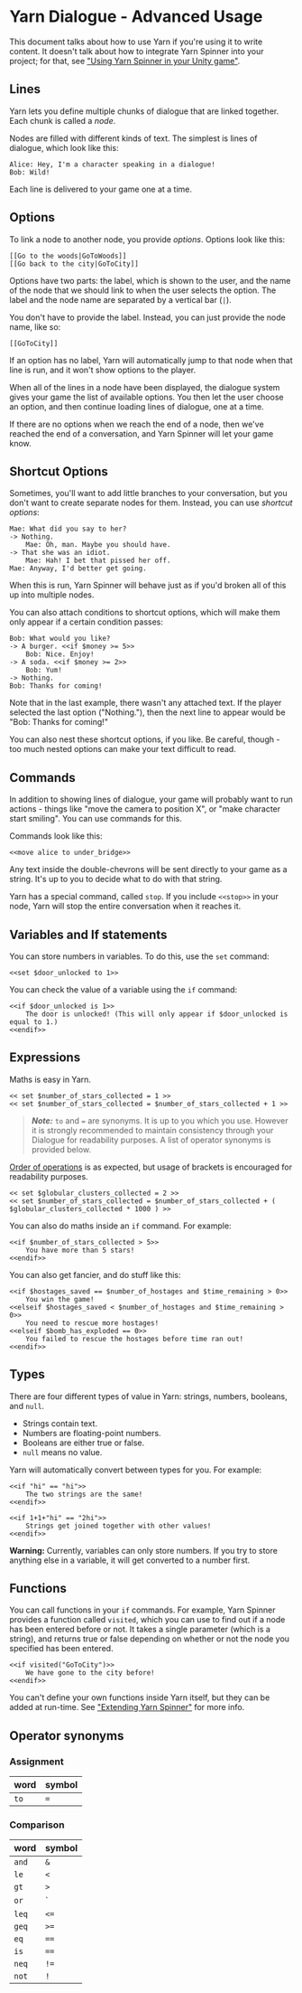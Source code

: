 # Yarn Dialogue - Advanced Usage

This document talks about how to use Yarn if you're using it to write content. It doesn't talk about how to integrate Yarn Spinner into your project; for that, see ["Using Yarn Spinner in your Unity game"](../YarnSpinner-Unity).

## Lines

Yarn lets you define multiple chunks of dialogue that are linked together. Each chunk is called a *node*.

Nodes are filled with different kinds of text. The simplest is lines of dialogue, which look like this:
```
Alice: Hey, I'm a character speaking in a dialogue!
Bob: Wild!
```
Each line is delivered to your game one at a time.

## Options

To link a node to another node, you provide *options*. Options look like this:
```
[[Go to the woods|GoToWoods]]
[[Go back to the city|GoToCity]]
```
Options have two parts: the label, which is shown to the user, and the name of the node that we should link to when the user selects the option. The label and the node name are separated by a vertical bar (`|`).

You don't have to provide the label. Instead, you can just provide the node name, like so:
```
[[GoToCity]]
```
If an option has no label, Yarn will automatically jump to that node when that line is run, and it won't show options to the player.

When all of the lines in a node have been displayed, the dialogue system gives your game the list of available options. You then let the user choose an option, and then continue loading lines of dialogue, one at a time.

If there are no options when we reach the end of a node, then we've reached the end of a conversation, and Yarn Spinner will let your game know.

## Shortcut Options

Sometimes, you'll want to add little branches to your conversation, but you don't want to create separate nodes for them. Instead, you can use *shortcut options*:
```
Mae: What did you say to her?
-> Nothing.
    Mae: Oh, man. Maybe you should have.
-> That she was an idiot.
    Mae: Hah! I bet that pissed her off.
Mae: Anyway, I'd better get going.
```
When this is run, Yarn Spinner will behave just as if you'd broken all of this up into multiple nodes.

You can also attach conditions to shortcut options, which will make them only appear if a certain condition passes:
```
Bob: What would you like?
-> A burger. <<if $money >= 5>>
    Bob: Nice. Enjoy!
-> A soda. <<if $money >= 2>>
    Bob: Yum!
-> Nothing.
Bob: Thanks for coming!
```
Note that in the last example, there wasn't any attached text. If the player selected the last option ("Nothing."), then the next line to appear would be "Bob: Thanks for coming!"

You can also nest these shortcut options, if you like. Be careful, though - too much nested options can make your text difficult to read.

## Commands

In addition to showing lines of dialogue, your game will probably want to run actions - things like "move the camera to position X", or "make character start smiling". You can use commands for this.

Commands look like this:
```
<<move alice to under_bridge>>
```
Any text inside the double-chevrons will be sent directly to your game as a string. It's up to you to decide what to do with that string.

Yarn has a special command, called `stop`. If you include `<<stop>>` in your node, Yarn will stop the entire conversation when it reaches it.

## Variables and If statements

You can store numbers in variables. To do this, use the `set` command:
```
<<set $door_unlocked to 1>>
```
You can check the value of a variable using the `if` command:
```
<<if $door_unlocked is 1>>
    The door is unlocked! (This will only appear if $door_unlocked is equal to 1.)
<<endif>>
```
## Expressions

Maths is easy in Yarn.
```
<< set $number_of_stars_collected = 1 >>
<< set $number_of_stars_collected = $number_of_stars_collected + 1 >>
```
> ***Note:*** `to` and `=` are synonyms. It is up to you which you use. However it is strongly recommended to maintain consistency through your Dialogue for readability purposes. A list of operator synonyms is provided  below.

[Order of operations](https://en.wikipedia.org/wiki/Order_of_operations) is as expected, but usage of brackets is encouraged for readability purposes.
```
<< set $globular_clusters_collected = 2 >>
<< set $number_of_stars_collected = $number_of_stars_collected + ( $globular_clusters_collected * 1000 ) >>
```
You can also do maths inside an `if` command. For example:
```
<<if $number_of_stars_collected > 5>>
    You have more than 5 stars!
<<endif>>
```
You can also get fancier, and do stuff like this:
```
<<if $hostages_saved == $number_of_hostages and $time_remaining > 0>>
    You win the game!
<<elseif $hostages_saved < $number_of_hostages and $time_remaining > 0>>
    You need to rescue more hostages!
<<elseif $bomb_has_exploded == 0>>
    You failed to rescue the hostages before time ran out!
<<endif>>
```
## Types

There are four different types of value in Yarn: strings, numbers, booleans, and `null`.

* Strings contain text.
* Numbers are floating-point numbers.
* Booleans are either true or false.
* `null` means no value.

Yarn will automatically convert between types for you. For example:
```
<<if "hi" == "hi">>
    The two strings are the same!
<<endif>>

<<if 1+1+"hi" == "2hi">>
    Strings get joined together with other values!
<<endif>>
```
**Warning:** Currently, variables can only store numbers. If you try to store anything else in a variable, it will get converted to a number first.

## Functions

You can call functions in your `if` commands. For example, Yarn Spinner provides a function called `visited`, which you can use to find out if a node has been entered before or not. It takes a single parameter (which is a string), and returns true or false depending on whether or not the node you specified has been entered.
```
<<if visited("GoToCity")>>
    We have gone to the city before!
<<endif>>
```
You can't define your own functions inside Yarn itself, but they can be added at run-time. See ["Extending Yarn Spinner"](../YarnSpinner-Programming/Extending.md) for more info.

## Operator synonyms
### Assignment
| word | symbol
| --- | --- |
| `to` | `=` |

### Comparison
| word | symbol
| --- | --- |
| `and` | `&` |
| `le`  | `<` |
| `gt`  | `>` |
| `or`  | `||` |
| `leq` | `<=` |
| `geq` | `>=` |
| `eq`  | `==` |
| `is`  | `==` |
| `neq` | `!=` |
| `not` | `!` |
